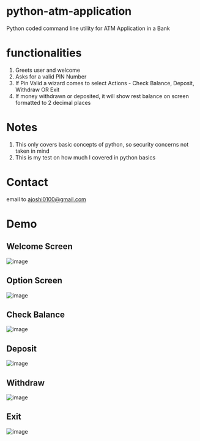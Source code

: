 # python-atm-application
Python coded command line utility for ATM Application in a Bank

# functionalities
1. Greets user and welcome
2. Asks for a valid PIN Number
3. If Pin Valid a wizard comes to select Actions - Check Balance, Deposit, Withdraw OR Exit
4. If money withdrawn or deposited, it will show rest balance on screen formatted to 2 decimal places

# Notes
1. This only covers basic concepts of python, so security concerns not taken in mind
2. This is my test on how much I covered in python basics

# Contact
email to ajoshi0100@gmail.com


# Demo
## Welcome Screen
![image](https://github.com/user-attachments/assets/bd03bfe7-b59f-487e-bf3a-3004a8cc382c)

## Option Screen
![image](https://github.com/user-attachments/assets/fa0d7527-9cce-4565-aeaf-d8a7bc4a4a73)

## Check Balance
![image](https://github.com/user-attachments/assets/2a1375ee-9e57-4e66-96d8-02edd2a2daea)

## Deposit
![image](https://github.com/user-attachments/assets/ef44fdba-37f6-4735-ba23-f30c96006244)

## Withdraw
![image](https://github.com/user-attachments/assets/d56acaf2-289f-44a6-9048-551d902ee586)

## Exit
![image](https://github.com/user-attachments/assets/b973d089-a50b-46d4-8df6-2cb681bfd201)



